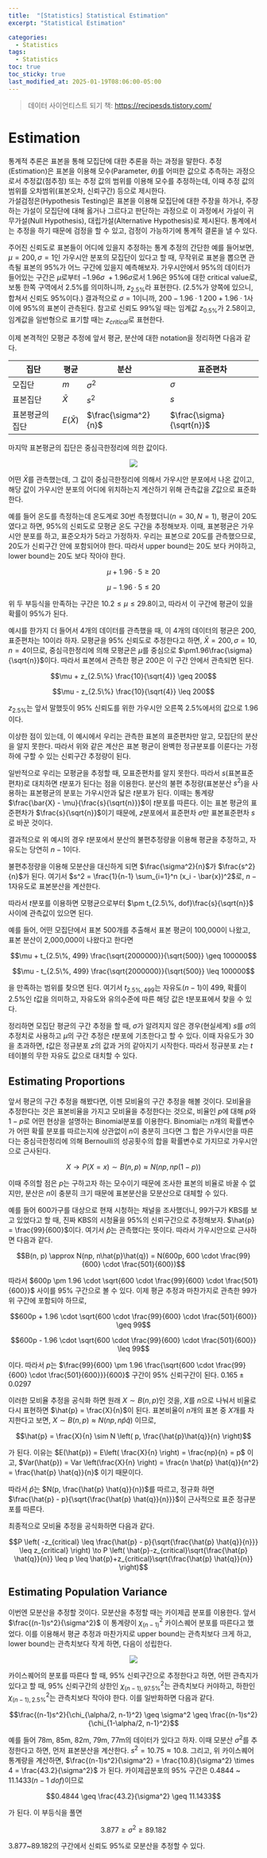 ```yaml
---
title:  "[Statistics] Statistical Estimation"
excerpt: "Statistical Estimation"

categories:
  - Statistics
tags:
  - Statistics
toc: true
toc_sticky: true
last_modified_at: 2025-01-19T08:06:00-05:00
---
```


> 데이터 사이언티스트 되기 책: https://recipesds.tistory.com/

# Estimation

통계적 추론은 표본을 통해 모집단에 대한 추론을 하는 과정을 말한다. 추정(Estimation)은 표본을 이용해 모수(Parameter, $\theta$)를 
어떠한 값으로 추측하는 과정으로서 추정값(점추정) 또는 추정 값의 범위를 이용해 모수를 추정하는데, 이때 추정 값의 범위를 오차범위(표본오차, 신뢰구간) 등으로 제시한다.   
가설검정은(Hypothesis Testing)은 표본을 이용해 모집단에 대한 주장을 하거나, 주장하는 가설이 모집단에 대해 옳거나 그르다고 판단하는 과정으로 
이 과정에서 가설이 귀무가설(Null Hypothesis), 대립가설(Alternative Hypothesis)로 제시된다. 
통계에서는 추정을 하기 때문에 검정을 할 수 있고, 검정이 가능하기에 통계적 결론을 낼 수 있다. 

주어진 신뢰도로 표본들이 어디에 있을지 추정하는 통계 추정의 간단한 예를 들어보면, $\mu=200, \sigma=1$인 가우시안 분포의 모집단이 있다고 할 때, 
무작위로 표본을 뽑으면 관측될 표본의 95%가 어느 구간에 있을지 예측해보자. 가우시안에서 95%의 데이터가 들어있는 구간은 $\mu$로부터 $-1.96\sigma ~ +1.96\sigma$로서
 1.96은 95%에 대한 critical value로, 보통 한쪽 구역에서 2.5%를 의미하니까, $z_{2.5\%}$라 표현한다. (2.5%가 양쪽에 있으니, 합쳐서 신뢰도 95%이다.)
결과적으로 $\sigma=1$이니까, $200 - 1.96 \cdot 1 ~ 200 + 1.96 \cdot 1$사이에 95%의 표본이 관측된다. 참고로 신뢰도 99%일 때는 임계값 $z_{0.5\%}$가 2.58이고, 
임계값을 일반형으로 표기할 때는 $z_{critical}$로 표현한다. 

이제 본격적인 모평균 추정에 앞서 평균, 분산에 대한 notation을 정리하면 다음과 같다. 

|집단|평균|분산|표준편차|
|-|-|-|-|
|모집단|$m$|$\sigma^2$|$\sigma$|
|표본집단|$\bar{X}$|$s^2$|$s$|
|표본평균의 집단|$E(\bar{X})$|$\frac{\sigma^2}{n}$|$\frac{\sigma}{\sqrt{n}}$|

마지막 표본평균의 집단은 중심극한정리에 의한 값이다. 

<p align="center"><img src="https://github.com/user-attachments/assets/fc3ceffa-4cde-4016-a165-d58160dab99d"></p>

어떤 $\bar{X}$를 관측했는데, 그 값이 중심극한정리에 의해서 가우시안 분포에서 나온 값이고, 해당 값이 가우시안 분포의 어디에 위치하는지 계산하기 위해 관측값을 $Z$값으로 표준화 한다. 

예를 들어 온도를 측정하는데 온도계로 30번 측정했더니($n=30, N=1$), 평균이 20도 였다고 하면, 95%의 신뢰도로 모평균 온도 구간을 추정해보자. 이때, 표본평균은 가우시안 분포를 하고, 표준오차가 5라고 가정하자. 우리는 표본으로 20도를 관측했으므로, 20도가 신뢰구간 안에 포함되어야 한다. 따라서 upper bound는 20도 보다 커야하고, lower bound는 20도 보다 작아야 한다. 

$$\mu + 1.96 \cdot 5 \geq 20$$

$$\mu - 1.96 \cdot 5 \leq 20$$

위 두 부등식을 만족하는 구간은 $10.2 \leq \mu \leq 29.8$이고, 따라서 이 구간에 평균이 있을 확률이 95%가 된다. 

예시를 한가지 더 들어서 4개의 데이터를 관측했을 때, 이 4개의 데이터의 평균은 200, 표준편차는 10이라 하자. 모평균을 95% 신뢰도로 추정한다고 하면, $\bar{X}=200, \sigma=10, n=4$이므로, 중심극한정리에 의해 모평균은 $\mu$를 중심으로 $\pm1.96\frac{\sigma}{\sqrt{n}}$이다. 따라서 표본에서 관측한 평균 200은 이 구간 안에서 관측되면 된다. 

$$\mu + z_{2.5\%} \frac{10}{\sqrt{4}} \geq 200$$

$$\mu - z_{2.5\%} \frac{10}{\sqrt{4}} \leq 200$$

$z_{2.5\%}$는 앞서 말했듯이 95% 신뢰도를 위한 가우시안 오른쪽 2.5%에서의 값으로 1.96이다. 

이상한 점이 있는데, 이 예시에서 우리는 관측한 표본의 표준편차만 알고, 모집단의 분산을 알지 못한다. 
따라서 위와 같은 계산은 표본 평균이 완벽한 정규분포를 이룬다는 가정 하에 구할 수 있는 신뢰구간 추정량이 된다. 

일반적으로 우리는 모평균을 추정할 때, 모표준편차를 알지 못한다. 따라서 $s$(표본표준편차)로 대치하면 $t$분포가 된다는 점을 이용한다. 
분산의 불편 추정량(표본분산 $s^2$)을 사용하는 표본평균의 분포는 가우시안과 닯은 $t$분포가 된다. 
이때는 통계량 $\frac{\bar{X} - \mu}{\frac{s}{\sqrt{n}}}$이 $t$분포를 따른다. 이는 표본 평균의 표준편차가 $\frac{s}{\sqrt{n}}$이기 때문에, $z$분포에서 표준편차 $\sigma$만 표본표준편차 $s$로 바꾼 것이다. 

결과적으로 위 예시의 경우  $t$분포에서 분산의 불편추정량을 이용해 평균을 추정하고, 자유도는 당연히 $n-1$이다. 

불편추정량을 이용해 모분산을 대신하게 되면 $\frac{\sigma^2}{n}$가 $\frac{s^2}{n}$가 된다. 
여기서 $s^2 = \frac{1}{n-1} \sum_{i=1}^n (x_i - \bar{x})^2$로, $n-1$자유도로 표본분산을 계산한다. 

따라서 $t$분포를 이용하면 모평균으로부터 $\pm t_{2.5\%, dof}\frac{s}{\sqrt{n}}$ 사이에 관측값이 있으면 된다. 

예를 들어, 어떤 모집단에서 표본 500개를 추출해서 표본 평균이 100,000이 나왔고, 표본 분산이 2,000,000이 나왔다고 한다면 

$$\mu + t_{2.5\%, 499} \frac{\sqrt{2000000}}{\sqrt{500}} \geq 100000$$

$$\mu - t_{2.5\%, 499} \frac{\sqrt{2000000}}{\sqrt{500}} \leq 100000$$

을 만족하는 범위를 찾으면 된다. 여기서 $t_{2.5\%, 499}$는 자유도($n-1$)이 499, 확률이 2.5%인 $t$값을 의미하고, 자유도와 유의수준에 따른 해당 값은 t분포표에서 찾을 수 있다.

정리하면 모집단 평균의 구간 추정을 할 때, $\sigma$가 알려지지 않은 경우(현실세계)  $s$를 $\sigma$의 추정치로 사용하고 $\mu$의 구간 추정은 $t$분포에 기초한다고 할 수 있다. 이때 자유도가 30을 초과하면, $t$값은 정규분포 $z$의 값과 거의 같아지기 시작한다. 따라서 정규분포 $z$는 $t$ 테이블의 무한 자유도 값으로 대치할 수 있다. 

##  Estimating Proportions

앞서 평균의 구간 추정을 해봤다면, 이젠 모비율의 구간 추정을 해볼 것이다. 모비율을 추정한다는 것은 표본비율을 가지고 모비율을 추정한다는 것으로, 비율인 $p$에 대해 $p$와 $1-p$로 어떤 현상을 설명하는 Binomial분포를 이용한다. Binomial는 $n$개의 확률변수가 어떤 확률 분포를 따르는지에 상관없이 $n$이 충분히 크다면 그 합은 가우시안을 따른다는 중심극한정리에 의해 Bernoulli의 성공횟수의 합을 확률변수로 가지므로 가우시안으로 근사된다. 

$$X \to P(X=x) \sim B(n, p) \approx N(np, np(1-p))$$

이때 주의할 점은 $p$는 구하고자 하는 모수이기 때문에 조사한 표본의 비율로 바꿀 수 없지만, 분산은 $n$이 충분히 크기 때문에 표본분산을 모분산으로 대체할 수 있다. 

예를 들어 600가구를 대상으로 현재 시청하는 채널을 조사했더니, 99가구가 KBS를 보고 있었다고 할 때, 진짜 KBS의 시청율을 95%의 신뢰구간으로 추정해보자. $\hat{p} = \frac{99}{600}$이다. 여기서 $\hat{p}$는 관측했다는 뜻이다. 따라서 가우시안으로 근사하면 다음과 같다.

$$B(n, p) \approx N(np, n\hat{p}\hat{q}) = N(600p, 600 \cdot \frac{99}{600} \cdot \frac{501}{600})$$

따라서 $600p \pm 1.96 \cdot \sqrt{600 \cdot \frac{99}{600} \cdot \frac{501}{600}}$ 사이를 95% 구간으로 볼 수 있다. 
이제 평균 추정과 마찬가지로 관측한 99가 위 구간에 포함되야 하므로, 

$$600p + 1.96 \cdot \sqrt{600 \cdot \frac{99}{600} \cdot \frac{501}{600}} \geq 99$$

$$600p - 1.96 \cdot \sqrt{600 \cdot \frac{99}{600} \cdot \frac{501}{600}} \leq 99$$

이다. 따라서 $p$는 $\frac{99}{600} \pm 1.96 \frac{\sqrt{600 \cdot \frac{99}{600} \cdot \frac{501}{600}}}{600}$ 구간이 95% 신뢰구간이 된다. $0.165 \pm 0.0297$

이러한 모비율 추정을 공식화 하면 원래 $X \sim B(n, p)$인 것을, $X$를 $n$으로 나눠서 비율로 다시 표현하면 $\hat{p} = \frac{X}{n}$이 된다. 표본비율이 $n$개의 표본 중 $X$개를 차지한다고 보면, $X \sim B(n, p) \approx N(np, n\hat{p}\hat{q})$ 이므로, 

$$\hat{p} = \frac{X}{n} \sim N \left( p, \frac{\hat{p}\hat{q}}{n} \right)$$

가 된다. 이유는 $E(\hat{p}) = E\left( \frac{X}{n} \right) = \frac{np}{n} = p$ 이고, $Var(\hat{p}) = Var \left(\frac{X}{n} \right) = \frac{n \hat{p} \hat{q}}{n^2} = \frac{\hat{p} \hat{q}}{n}$ 이기 때문이다. 

따라서 $\hat{p}$는 $N(p, \frac{\hat{p} \hat{q}}{n})$를 따르고, 정규화 하면 $\frac{\hat{p} - p}{\sqrt{\frac{\hat{p} \hat{q}}{n}}}$이 근사적으로 표준 정규분포를 따른다. 

최종적으로 모비율 추정을 공식화하면 다음과 같다. 

$$P \left( -z_{critical} \leq \frac{\hat{p} - p}{\sqrt{\frac{\hat{p} \hat{q}}{n}}} \leq z_{critical} \right) \to P \left( \hat{p}-z_{critical}\sqrt{\frac{\hat{p} \hat{q}}{n}} \leq p \leq \hat{p}+z_{critical}\sqrt{\frac{\hat{p} \hat{q}}{n}}  \right)$$ 

## Estimating Population Variance

이번엔 모분산을 추정할 것이다. 모분산을 추정할 때는 카이제곱 분포를 이용한다. 앞서 $\frac{(n-1)s^2}{\sigma^2}$ 이 통계량이 $\chi_{(n-1)}^2$ 카이스퀘어 분포를 따른다고 했었다. 이를 이용해서 평균 추정과 마찬가지로 upper bound는 관측치보다 크게 하고, lower bound는 관측치보다 작게 하면, 다음이 성립한다. 

<p align="center"><img src="https://github.com/user-attachments/assets/f7bdd02b-7f74-4efc-ad7e-c925f23c0f92"></p>

카이스퀘어의 분포를 따른다 할 때, 95% 신뢰구간으로 추정한다고 하면, 어떤 관측지가 있다고 할 때, 95% 신뢰구간의 상한인 $\chi_{(n-1), 97.5\%}^2$는 관측치보다 커야하고, 하한인 $\chi_{(n-1), 2.5\%}^2$는 관측치보다 작아야 한다. 이를 일반화하면 다음과 같다. 

$$\frac{(n-1)s^2}{\chi_{\alpha/2, n-1}^2} \geq \sigma^2 \geq \frac{(n-1)s^2}{\chi_{1-\alpha/2, n-1}^2}$$

예를 들어 78m, 85m, 82m, 79m, 77m의 데이터가 있다고 하자. 이때 모분산 $\sigma^2$를 추정한다고 하면, 먼저 표본분산을 계산한다. 
$s^2 = 10.75 \approx 10.8$. 그리고, 위 카이스퀘어 통계량을 계산하면, $\frac{(n-1)s^2}{\sigma^2} = \frac{10.8}{\sigma^2} \times 4 = \frac{43.2}{\sigma^2}$ 가 된다. 카이제곱분포의 95% 구간은 0.4844 ~ 11.1433($n-1 \ dof$)이므로

$$0.4844 \geq \frac{43.2}{\sigma^2} \geq 11.1433$$

가 된다. 이 부등식을 풀면 

$$3.877 \geq \sigma^2 \geq 89.182$$

3.877~89.182의 구간에서 신뢰도 95%로 모분산을 추정할 수 있다. 











